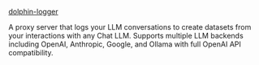 [dolphin-logger](https://github.com/cognitivecomputations/dolphin-logger)

A proxy server that logs your LLM conversations to create datasets from your interactions with any Chat LLM. Supports multiple LLM backends including OpenAI, Anthropic, Google, and Ollama with full OpenAI API compatibility.

